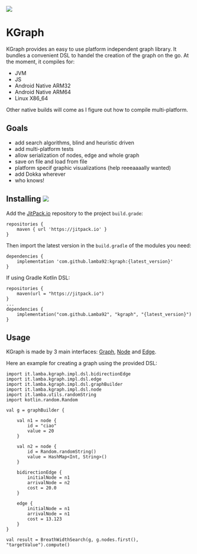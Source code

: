[![](https://jitpack.io/v/lamba92/kgraph.svg)](https://jitpack.io/#lamba92/kgraph)

# KGraph

KGraph provides an easy to use platform independent graph library. It bundles a convenient DSL to handel the creation of the graph on the go. 
At the moment, it compiles for:

 - JVM
 - JS
 - Android Native ARM32
 - Android Native ARM64
 - Linux X86_64
 
 Other native builds will come as I figure out how to compile multi-platform.

## Goals

- add search algorithms, blind and heuristic driven
- add multi-platform tests
- allow serialization of nodes, edge and whole graph
- save on file and load from file
- platform specif graphic visualizations (help reeeaaaally wanted)
- add Dokka wherever
- who knows!

## Installing [![](https://jitpack.io/v/lamba92/kgraph.svg)](https://jitpack.io/#lamba92/kgraph)

Add the [JitPack.io](http://jitpack.io) repository to the project `build.grade`:
```
repositories {
    maven { url 'https://jitpack.io' }
}
```

Then import the latest version in the `build.gradle` of the modules you need:

```
dependencies {
    implementation 'com.github.lamba92:kgraph:{latest_version}'
}
```

If using Gradle Kotlin DSL:
```
repositories {
    maven(url = "https://jitpack.io")
}
...
dependencies {
    implementation("com.github.Lamba92", "kgraph", "{latest_version}")
}
```

## Usage

KGraph is made by 3 main interfaces: [Graph](https://github.com/lamba92/KGraph/blob/master/src/commonMain/kotlin/it/lamba/kgraph/data/Graph.kt), [Node](https://github.com/lamba92/KGraph/blob/master/src/commonMain/kotlin/it/lamba/kgraph/data/Node.kt) and [Edge](https://github.com/lamba92/KGraph/blob/master/src/commonMain/kotlin/it/lamba/kgraph/data/Edge.kt).

Here an example for creating a graph using the provided DSL:

```
import it.lamba.kgraph.impl.dsl.bidirectionEdge
import it.lamba.kgraph.impl.dsl.edge
import it.lamba.kgraph.impl.dsl.graphBuilder
import it.lamba.kgraph.impl.dsl.node
import it.lamba.utils.randomString
import kotlin.random.Random

val g = graphBuilder {

    val n1 = node {
        id = "ciao"
        value = 20
    }

    val n2 = node {
        id = Random.randomString()
        value = HashMap<Int, String>()
    }

    bidirectionEdge {
        initialNode = n1
        arrivalNode = n2
        cost = 20.0
    }

    edge {
        initialNode = n1
        arrivalNode = n1
        cost = 13.123
    }
}

val result = BreathWidthSearch(g, g.nodes.first(), "targetValue").compute()

```

